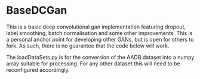 # BaseDCGan
This is a basic deep convolutional gan implementation featuring dropout, label smoothing, batch normalisation and some other improvements. This is a personal anchor point for developing other GANs, but is open for others to fork. As such, there is no guarantee that the code below will work.

The loadDataSets.py is for the conversion of the AADB dataset into a numpy array suitable for processing. For any other dataset this will need to be reconfigured accordingly.